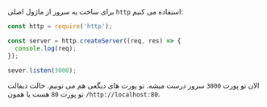 برای ساخت یه سرور از ماژول اصلی `http` استفاده می کنیم:
```js
const http = require('http');

const server = http.createServer((req, res) => {
  console.log(req);
});

sever.listen(3000);
```
الان تو پورت `3000` سرور درست میشه. تو پورت های دیگعی هم می تونیم. حالت دیفالت تو پورت `80` هست یا همون `/http://localhost:80`.
